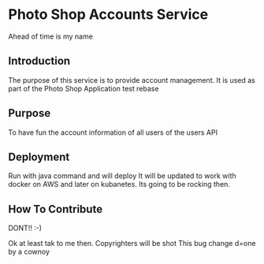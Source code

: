# Photo Shop Accounts Service

Ahead of time is my name

## Introduction

The purpose of this service is to provide account management.
It is used as part of the Photo Shop Application
test rebase

## Purpose


To have fun the account information of all users of the users API


## Deployment

Run with java command and will deploy 
It will be updated to work with docker on AWS and later on kubanetes.
Its going to be rocking then.

## How To Contribute

DONT!! :-)

Ok at least tak to me then.
Copyrighters will be shot
This bug change d=one by a cownoy
